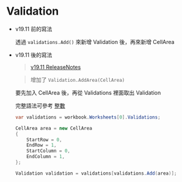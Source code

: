 # Validation

- v19.11 前的寫法

  透過 `validations.Add()` 來新增 Validation 後，再來新增 CellArea

- v19.11 後的寫法

  > [v19.11 ReleaseNotes](<https://docs.aspose.com/display/cellsnet/Aspose.Cells+for+.NET+19.11+Release+Notes#Aspose.Cellsfor.NET19.11ReleaseNotes-Addsmethods:Validation.AddArea(CellArea,bool,bool),AddAreas(CellArea[],bool,bool),RemoveAreas(CellArea[])>)

  > 增加了 `Validation.AddArea(CellArea)`

  要先加入 CellArea 後，再從 Validations 裡面取出 Validation

  完整語法可參考 [整數](./整數.md)

  ```csharp
  var validations = workbook.Worksheets[0].Validations;

  CellArea area = new CellArea
  {
      StartRow = 0,
      EndRow = 1,
      StartColumn = 0,
      EndColumn = 1,
  };

  Validation validation = validations[validations.Add(area)];
  ```
